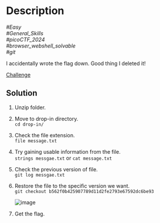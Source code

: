 # Description

_#Easy_<br>
_#General_Skills_<br>
_#picoCTF_2024_<br>
_#browser_webshell_solvable_<br>
_#git_<br>

I accidentally wrote the flag down. Good thing I deleted it!

[Challenge](../Commitment_Issues/commitment_issues.zip)

## Solution

1. Unzip folder.
2. Move to drop-in directory.<br>
   `cd drop-in/`
3. Check the file extension.<br>
   `file message.txt`
4. Try gaining usable information from the file.<br>
   `strings messgae.txt` or `cat message.txt`
5. Check the previous version of file.<br>
   `git log messgae.txt`
6. Restore the file to the specific version we want.<br>
   `git checkout b562f0b425907789d11d2fe2793e67592dc6be93`
   
   ![image](https://github.com/user-attachments/assets/66afd34f-9437-46fe-aabc-76c4cf85a766)

8. Get the flag.

